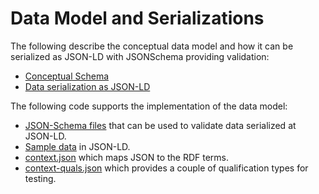 # Data Model and Serializations

The following describe the conceptual data model and how it can be serialized as JSON-LD with JSONSchema providing validation:
 - [Conceptual Schema](conceptualSchema)
 - [Data serialization as JSON-LD](jsonDataSerialization)

The following code supports the implementation of the data model:
- [JSON-Schema files](JsonSchema/) that can be used to validate data serialized at JSON-LD.
- [Sample data](Samples/) in JSON-LD.
- [context.json](context.json) which maps JSON to the RDF terms.
- [context-quals.json](context-quals.json) which provides a couple of qualification types for testing.

